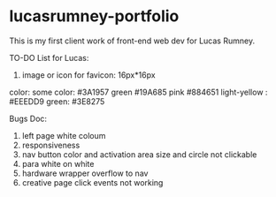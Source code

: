 # lucasrumney-portfolio
This is my first client work of front-end web dev for Lucas Rumney.

TO-DO List for Lucas:
1. image or icon for favicon: 16px*16px


color:
some color: #3A1957 
green #19A685 
pink #884651
light-yellow : #EEEDD9
green: #3E8275




Bugs Doc:
1. left page white coloum
2. responsiveness
3. nav button color and activation area size and circle not clickable
4. para white on white
5. hardware wrapper overflow to nav
6. creative page click events not working 